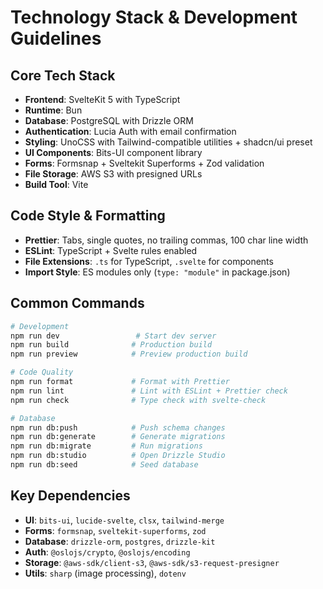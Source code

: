 # Technology Stack & Development Guidelines

## Core Tech Stack

- **Frontend**: SvelteKit 5 with TypeScript
- **Runtime**: Bun
- **Database**: PostgreSQL with Drizzle ORM
- **Authentication**: Lucia Auth with email confirmation
- **Styling**: UnoCSS with Tailwind-compatible utilities + shadcn/ui preset
- **UI Components**: Bits-UI component library
- **Forms**: Formsnap + Sveltekit Superforms + Zod validation
- **File Storage**: AWS S3 with presigned URLs
- **Build Tool**: Vite

## Code Style & Formatting

- **Prettier**: Tabs, single quotes, no trailing commas, 100 char line width
- **ESLint**: TypeScript + Svelte rules enabled
- **File Extensions**: `.ts` for TypeScript, `.svelte` for components
- **Import Style**: ES modules only (`type: "module"` in package.json)

## Common Commands

```bash
# Development
npm run dev                 # Start dev server
npm run build              # Production build
npm run preview            # Preview production build

# Code Quality
npm run format             # Format with Prettier
npm run lint               # Lint with ESLint + Prettier check
npm run check              # Type check with svelte-check

# Database
npm run db:push            # Push schema changes
npm run db:generate        # Generate migrations
npm run db:migrate         # Run migrations
npm run db:studio          # Open Drizzle Studio
npm run db:seed            # Seed database
```

## Key Dependencies

- **UI**: `bits-ui`, `lucide-svelte`, `clsx`, `tailwind-merge`
- **Forms**: `formsnap`, `sveltekit-superforms`, `zod`
- **Database**: `drizzle-orm`, `postgres`, `drizzle-kit`
- **Auth**: `@oslojs/crypto`, `@oslojs/encoding`
- **Storage**: `@aws-sdk/client-s3`, `@aws-sdk/s3-request-presigner`
- **Utils**: `sharp` (image processing), `dotenv`